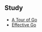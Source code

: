 ## Study

- [A Tour of Go](https://go.dev/tour/list)
- [Effective Go](https://go.dev/doc/effective_go)
